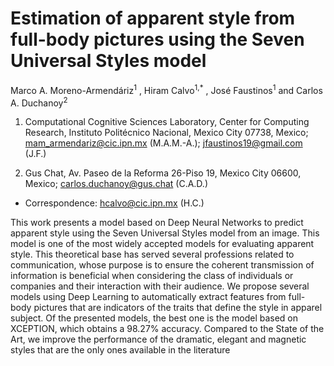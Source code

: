 # Estimation of apparent style from full-body pictures using the Seven Universal Styles model
Marco A. Moreno-Armendáriz<sup>1</sup> , Hiram Calvo<sup>1,*</sup> , José Faustinos<sup>1</sup> and Carlos A. Duchanoy<sup>2</sup>

1. Computational Cognitive Sciences Laboratory, Center for Computing Research, Instituto Politécnico Nacional,
Mexico City 07738, Mexico; mam_armendariz@cic.ipn.mx (M.A.M.-A.); jfaustinos19@gmail.com (J.F.)

2. Gus Chat, Av. Paseo de la Reforma 26-Piso 19, Mexico City 06600, Mexico; carlos.duchanoy@gus.chat (C.A.D.)
* Correspondence: hcalvo@cic.ipn.mx (H.C.)

This work presents a model based on Deep Neural Networks to predict apparent style using the Seven Universal Styles model from an image. This model is one of the most widely accepted models for evaluating apparent style. This theoretical base has served several professions related to communication, whose purpose is to ensure the coherent transmission of information is beneficial when considering the class of individuals or companies and their interaction with their audience. We propose several models using Deep Learning to automatically extract features from full-body pictures that are indicators of the traits that define the style in apparel subject. Of the presented models, the best one is the model based on XCEPTION, which obtains a 98.27\% accuracy. Compared to the State of the Art, we improve the performance of the dramatic, elegant and magnetic styles that are the only ones available in the literature
